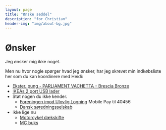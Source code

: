 ```yaml
---
layout: page
title: "Ønske seddel"
description: "for Christian"
header-img: "img/about-bg.jpg"
---
```

# Ønsker

Jeg ønsker mig ikke noget.

Men nu hvor nogle spørger hvad jeg ønsker, har jeg skrevet min indkøbsliste her som du kan koordinere med Heidi:

* [Ekster, pung - PARLIAMENT VACHETTA - Brescia Bronze](https://www.ekster.com/en-eu/products/parliament-vachetta-collection)
* [IKEAs 2 port USB lader](https://www.ikea.com/dk/da/p/sjoess-45-w-2-port-usb-oplader-hurtig-opladning-80574438/)
* Støt nogen du ikke kender.
  * [Foreningen imod Ulovlig Logning](https://ulovliglogning.dk/#wannahelp) Mobile Pay til 40456
  * [Dansk søredningsselskab](https://dsrs.dk/stot-os)
* Ikke lige nu
  * [Motorcykel dækskifte](https://www.xlmoto.dk/product/daekmonteringsvaerktoj-road-proworks_pid-PW-GTM-B)
  * [MC buks](https://www.xlmoto.dk/product/bukser-richa-colorado-sort_pid-7CLBS10010012XL)
 
